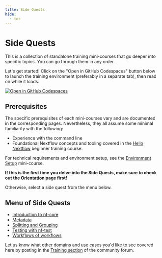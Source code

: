 ```yaml
---
title: Side Quests
hide:
  - toc
---
```


# Side Quests

This is a collection of standalone training mini-courses that go deeper into specific topics. You can go through them in any order.

Let's get started! Click on the "Open in GitHub Codespaces" button below to launch the training environment (preferably in a separate tab), then read on while it loads.

[![Open in GitHub Codespaces](https://github.com/codespaces/badge.svg)](https://codespaces.new/nextflow-io/training?quickstart=1&ref=master)

## Prerequisites

The specific prerequisites of each mini-courses vary and are documented in the corresponding pages.
Nevertheless, they all assume some minimal familiarity with the following:

- Experience with the command line
- Foundational Nextflow concepts and tooling covered in the [Hello Nextflow](../../hello_nextflow/) beginner training course.

For technical requirements and environment setup, see the [Environment Setup](../../envsetup/) mini-course.

**If this is the first time you delve into the Side Quests, make sure to check out the [Orientation](./orientation.md) page first!**

Otherwise, select a side quest from the menu below.

## Menu of Side Quests

- [Introduction to nf-core](./nf-core.md)
- [Metadata](./metadata.md)
- [Splitting and Grouping](./splitting_and_grouping.md)
- [Testing with nf-test](./nf-test.md)
- [Workflows of workflows](./workflows_of_workflows.md)


Let us know what other domains and use cases you'd like to see covered here by posting in the [Training section](https://community.seqera.io/c/training/) of the community forum.
